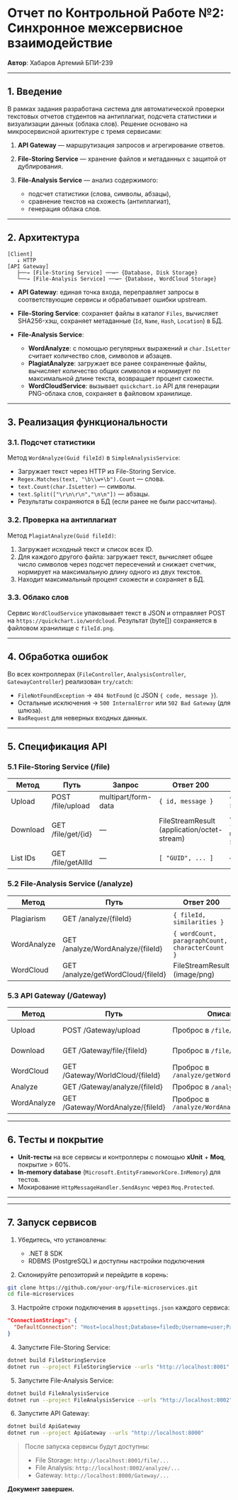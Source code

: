 # Отчет по Контрольной Работе №2: Синхронное межсервисное взаимодействие

**Автор**: Хабаров Артемий БПИ-239


---

## 1. Введение

В рамках задания разработана система для автоматической проверки текстовых отчетов студентов на антиплагиат, подсчета статистики и визуализации данных (облака слов). Решение основано на микросервисной архитектуре с тремя сервисами:

1. **API Gateway** — маршрутизация запросов и агрегирование ответов.
2. **File-Storing Service** — хранение файлов и метаданных с защитой от дублирования.
3. **File-Analysis Service** — анализ содержимого:

    * подсчет статистики (слова, символы, абзацы),
    * сравнение текстов на схожесть (антиплагиат),
    * генерация облака слов.

---

## 2. Архитектура

```text
[Client]
   ↓ HTTP
[API Gateway]
   ├──→ [File-Storing Service] ──↔─ {Database, Disk Storage}
   └──→ [File-Analysis Service] ──↔─ {Database, WordCloud Storage}
```

* **API Gateway**: единая точка входа, переправляет запросы в соответствующие сервисы и обрабатывает ошибки upstream.
* **File-Storing Service**: сохраняет файлы в каталог `Files`, вычисляет SHA256-хэш, сохраняет метаданные (`Id`, `Name`, `Hash`, `Location`) в БД.
* **File-Analysis Service**:

    * **WordAnalyze**: с помощью регулярных выражений и `char.IsLetter` считает количество слов, символов и абзацев.
    * **PlagiatAnalyze**: загружает все ранее сохраненные файлы, вычисляет количество общих символов и нормирует по максимальной длине текста, возвращает процент схожести.
    * **WordCloudService**: вызывает `quickchart.io` API для генерации PNG-облака слов, сохраняет в файловом хранилище.

---

## 3. Реализация функциональности

### 3.1. Подсчет статистики

Метод `WordAnalyze(Guid fileId)` в `SimpleAnalysisService`:

* Загружает текст через HTTP из File-Storing Service.
* `Regex.Matches(text, "\b\\w+\b").Count` — слова.
* `text.Count(char.IsLetter)` — символы.
* `text.Split(["\r\n\r\n","\n\n"])` — абзацы.
* Результаты сохраняются в БД (если ранее не были рассчитаны).

### 3.2. Проверка на антиплагиат

Метод `PlagiatAnalyze(Guid fileId)`:

1. Загружает исходный текст и список всех ID.
2. Для каждого другого файла: загружает текст, вычисляет общее число символов через подсчет пересечений и снижает счетчик, нормирует на максимальную длину одного из двух текстов.
3. Находит максимальный процент схожести и сохраняет в БД.

### 3.3. Облако слов

Сервис `WordCloudService` упаковывает текст в JSON и отправляет POST на `https://quickchart.io/wordcloud`. Результат (byte\[]) сохраняется в файловом хранилище с `fileId.png`.

---

## 4. Обработка ошибок

Во всех контроллерах (`FileController`, `AnalysisController`, `GatewayController`) реализован `try/catch`:

* `FileNotFoundException` → `404 NotFound` (с JSON `{ code, message }`).
* Остальные исключения → `500 InternalError` или `502 Bad Gateway` (для шлюза).
* `BadRequest` для неверных входных данных.

---

## 5. Спецификация API

### 5.1 File-Storing Service (/file)

| Метод    | Путь               | Запрос              | Ответ 200                                   | Ошибки                     |
| -------- | ------------------ | ------------------- | ------------------------------------------- | -------------------------- |
| Upload   | POST /file/upload  | multipart/form-data | `{ id, message }`                           | 400, 500                   |
| Download | GET /file/get/{id} | —                   | FileStreamResult (application/octet-stream) | 404 `{code, message}`, 500 |
| List IDs | GET /file/getAllId | —                   | `[ "GUID", ... ]`                           | —                          |

### 5.2 File-Analysis Service (/analyze)

| Метод       | Путь                               | Ответ 200                                       | Ошибки   |
| ----------- | ---------------------------------- | ----------------------------------------------- | -------- |
| Plagiarism  | GET /analyze/{fileId}              | `{ fileId, similarities }`                      | 404, 500 |
| WordAnalyze | GET /analyze/WordAnalyze/{fileId}  | `{ wordCount, paragraphCount, characterCount }` | 404, 500 |
| WordCloud   | GET /analyze/getWordCloud/{fileId} | FileStreamResult (image/png)                    | 404, 500 |

### 5.3 API Gateway (/Gateway)

| Метод       | Путь                              | Описание                                  | Ошибки   |
| ----------- | --------------------------------- | ----------------------------------------- | -------- |
| Upload      | POST /Gateway/upload              | Проброс в `/file/upload`                  | 400, 502 |
| Download    | GET /Gateway/file/{fileId}        | Проброс в `/file/get`                     | 404, 502 |
| WordCloud   | GET /Gateway/WorldCloud/{fileId}  | Проброс в `/analyze/getWordCloud`         | 404, 502 |
| Analyze     | GET /Gateway/analyze/{fileId}     | Проброс в `/analyze/{fileId}`             | 502      |
| WordAnalyze | GET /Gateway/WordAnalyze/{fileId} | Проброс в `/analyze/WordAnalyze/{fileId}` | 502      |

---

## 6. Тесты и покрытие

* **Unit-тесты** на все сервисы и контроллеры с помощью **xUnit** + **Moq**, покрытие > 60%.
* **In-memory database** (`Microsoft.EntityFrameworkCore.InMemory`) для тестов.
* Мокирование `HttpMessageHandler.SendAsync` через `Moq.Protected`.

---

---

## 7. Запуск сервисов

1. Убедитесь, что установлены:

    * .NET 8 SDK
    * RDBMS (PostgreSQL) и доступны настройки подключения

2. Склонируйте репозиторий и перейдите в корень:

```bash
git clone https://github.com/your-org/file-microservices.git
cd file-microservices
```

3. Настройте строки подключения в `appsettings.json` каждого сервиса:

```json
"ConnectionStrings": {
  "DefaultConnection": "Host=localhost;Database=filedb;Username=user;Password=pass"
}
```

4. Запустите File-Storing Service:

```bash
dotnet build FileStoringService
dotnet run --project FileStoringService --urls "http://localhost:8001"
```

5. Запустите File-Analysis Service:

```bash
dotnet build FileAnalysisService
dotnet run --project FileAnalysisService --urls "http://localhost:8002"
```

6. Запустите API Gateway:

```bash
dotnet build ApiGateway
dotnet run --project ApiGateway --urls "http://localhost:8000"
```

> После запуска сервисы будут доступны:
>
> * File Storage: `http://localhost:8001/file/...`
> * File Analysis: `http://localhost:8002/analyze/...`
> * Gateway: `http://localhost:8000/Gateway/...`

**Документ завершен.**
